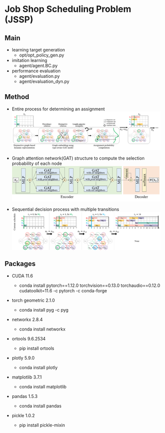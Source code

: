 # Job Shop Scheduling Problem (JSSP)

## Main
- learning target generation
  - opt/opt_policy_gen.py
- imitation learning
  - agent/agent.BC.py
- performance evaluation
  - agent/evaluation.py
  - agent/evaluation_dyn.py

## Method
- Entire process for determining an assignment
![entire process](./images/entire.png)

- Graph attention network(GAT) structure to compute the selection probability of each node 
![GAT structure](./images/GAT.png)

- Sequential decision process with multiple transitions 
![transition](./images/transition.png)


## Packages
- CUDA 11.6
  - conda install pytorch==1.12.0 torchvision==0.13.0 torchaudio==0.12.0 cudatoolkit=11.6 -c pytorch -c conda-forge
- torch geometric 2.1.0
  - conda install pyg -c pyg

- networkx 2.8.4
  - conda install networkx
  
- ortools 9.6.2534
  - pip install ortools

- plotly 5.9.0
  - conda install plotly
- matplotlib 3.7.1
  - conda install matplotlib

- pandas 1.5.3
  - conda install pandas 
- pickle 1.0.2
  - pip install pickle-mixin
